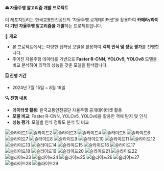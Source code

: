 **🚘 자율주행 알고리즘 개발 프로젝트** 

이 레포지토리는 한국교통안전공단의 '자율주행 공개데이터셋'을 활용하여 **카메라/라이다 기반 자율주행 알고리즘을 개발**하는 프로젝트입니다.

📌 **개요**

- 본 프로젝트에서는 다양한 딥러닝 모델을 활용하여 **객체 인식 및 성능 평가**를 진행합니다.
- 주어진 자율주행 데이터를 기반으로 **Faster R-CNN, YOLOv5, YOLOv8** 모델을 비교 분석하여 최적의 성능을 갖춘 모델을 탐색합니다.

**🗓 진행 기간**

- 2024년 7월 15일 ~ 8월 19일

**🔍 진행 내용**

- **데이터셋 활용**: 한국교통안전공단 자율주행 공개데이터셋 활용
- **모델 비교**: Faster R-CNN, YOLOv5, YOLOv8을 활용한 객체 탐지 및 인식
- **성능 평가**: 모델별 인식 정확도 분석 및 비교

![슬라이드1](https://github.com/user-attachments/assets/47a9b917-e71a-44e8-aa32-6fbb3c405a35)
![슬라이드2](https://github.com/user-attachments/assets/37b26822-5866-4740-822f-889665613fc8)
![슬라이드3](https://github.com/user-attachments/assets/d72d0237-6889-4edd-82a6-a023f789d3e2)
![슬라이드4](https://github.com/user-attachments/assets/94f7dfc3-56a6-466f-8ce2-eee343ea724e)
![슬라이드5](https://github.com/user-attachments/assets/e80c5e26-fc9d-414b-9b04-7b9e6d19d727)
![슬라이드6](https://github.com/user-attachments/assets/95335d95-1942-4752-af40-039a97295447)
![슬라이드7](https://github.com/user-attachments/assets/5f76ba6b-68b3-4455-ad54-dfd28b8e784a)
![슬라이드8](https://github.com/user-attachments/assets/e72a9197-6983-4b62-b7b8-43cb58db5caf)
![슬라이드9](https://github.com/user-attachments/assets/b844ec68-ebdd-4776-a34f-cc441d480623)
![슬라이드10](https://github.com/user-attachments/assets/df4a872c-5a99-408e-b7c0-4031b5c078b4)
![슬라이드11](https://github.com/user-attachments/assets/9fa31291-ee2e-489f-9883-c6205900c975)
![슬라이드12](https://github.com/user-attachments/assets/224ca372-b783-470c-8877-74a0f7e2f56e)
![슬라이드13](https://github.com/user-attachments/assets/829b764c-d79f-45c1-8dea-fb60b9a294bf)
![슬라이드14](https://github.com/user-attachments/assets/0cde4963-2429-459c-8bf2-3ea6bc4ef7df)
![슬라이드15](https://github.com/user-attachments/assets/72b1c60d-6d31-412c-8683-7b3ef37b2924)
![슬라이드16](https://github.com/user-attachments/assets/1db5bbec-893c-48f5-aed9-55b6e9e97ab8)
![슬라이드17](https://github.com/user-attachments/assets/5bf7af43-2f32-41f6-89c4-d2f9d3715ade)
![슬라이드18](https://github.com/user-attachments/assets/278a813d-d81b-4adf-ac3f-1816cb279fff)
![슬라이드19](https://github.com/user-attachments/assets/c09945c1-8927-4382-9b58-38f33d98572f)
![슬라이드20](https://github.com/user-attachments/assets/ce3828f6-9cc3-4313-9d2f-c3b790b9d447)
![슬라이드21](https://github.com/user-attachments/assets/7548544f-1e81-43e6-a710-e7b403af6471)
![슬라이드22](https://github.com/user-attachments/assets/f6294601-d17a-44ef-be0a-f688386acb5a)
![슬라이드23](https://github.com/user-attachments/assets/852e2ab0-e5f4-41ed-b95c-e277f0404db3)
![슬라이드24](https://github.com/user-attachments/assets/e22cc8db-4c56-484e-8562-81e7647a8733)
![슬라이드25](https://github.com/user-attachments/assets/ae7e6692-0b16-46f7-9cd1-efb54a680cd6)
![슬라이드26](https://github.com/user-attachments/assets/e503c4ff-79a7-42e5-abd0-defae89f90d9)
![슬라이드27](https://github.com/user-attachments/assets/83b96c5e-1642-4d6a-9a71-0323d7681699)
![슬라이드28](https://github.com/user-attachments/assets/f12e8876-a165-46fb-b5c5-99c219727d1e)
![슬라이드29](https://github.com/user-attachments/assets/95b3ac2e-fef6-4198-826f-67f4dad8df82)
